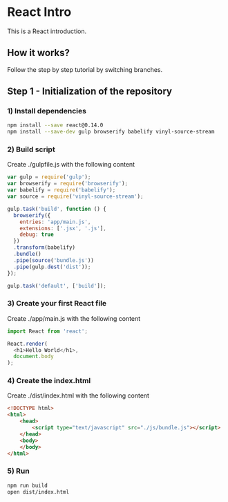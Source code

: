 # React Intro
This is a React introduction.

## How it works?
Follow the step by step tutorial by switching branches.

## Step 1 - Initialization of the repository
### 1) Install dependencies
```bash
npm install --save react@0.14.0
npm install --save-dev gulp browserify babelify vinyl-source-stream
```

### 2) Build script
Create ./gulpfile.js with the following content
```javascript
var gulp = require('gulp');
var browserify = require('browserify');
var babelify = require('babelify');
var source = require('vinyl-source-stream');

gulp.task('build', function () {
  browserify({
    entries: 'app/main.js',
    extensions: ['.jsx', '.js'],
    debug: true
  })
  .transform(babelify)
  .bundle()
  .pipe(source('bundle.js'))
  .pipe(gulp.dest('dist'));
});

gulp.task('default', ['build']);
```

### 3) Create your first React file
Create ./app/main.js with the following content
```javascript
import React from 'react';

React.render(
  <h1>Hello World</h1>,
  document.body
);
```

### 4) Create the index.html
Create ./dist/index.html with the following content
```html
<!DOCTYPE html>
<html>
	<head>
		<script type="text/javascript" src="./js/bundle.js"></script>
	</head>
	<body>
	</body>
</html>
```

### 5) Run
```bash
npm run build
open dist/index.html
```

